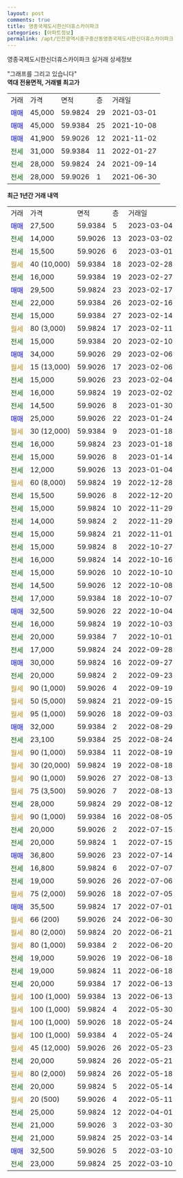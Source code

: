 ```yaml
---
layout: post
comments: true
title: 영종국제도시한신더휴스카이파크
categories: [아파트정보]
permalink: /apt/인천광역시중구중산동영종국제도시한신더휴스카이파크
---
```


영종국제도시한신더휴스카이파크 실거래 상세정보

<script type="text/javascript">
  google.charts.load('current', {'packages':['line', 'corechart']});
  google.charts.setOnLoadCallback(drawChart);

  function drawChart() {
    var data = new google.visualization.DataTable();
    data.addColumn('date', '거래일');
    data.addColumn('number', "매매");
    data.addColumn('number', "전세");
    data.addColumn('number', "전매");

    data.addRows([[new Date(Date.parse("2023-03-04")), 27500, null, null], [new Date(Date.parse("2023-03-02")), null, 14000, null], [new Date(Date.parse("2023-03-01")), null, 15500, null], [new Date(Date.parse("2023-02-28")), null, null, null], [new Date(Date.parse("2023-02-27")), null, 16000, null], [new Date(Date.parse("2023-02-17")), 29500, null, null], [new Date(Date.parse("2023-02-16")), null, 22000, null], [new Date(Date.parse("2023-02-14")), null, 15000, null], [new Date(Date.parse("2023-02-11")), null, null, null], [new Date(Date.parse("2023-02-10")), null, 15000, null], [new Date(Date.parse("2023-02-06")), 34000, null, null], [new Date(Date.parse("2023-02-06")), null, null, null], [new Date(Date.parse("2023-02-04")), null, 15000, null], [new Date(Date.parse("2023-02-02")), null, 16000, null], [new Date(Date.parse("2023-01-30")), null, 14500, null], [new Date(Date.parse("2023-01-24")), 25000, null, null], [new Date(Date.parse("2023-01-18")), null, null, null], [new Date(Date.parse("2023-01-18")), null, 16000, null], [new Date(Date.parse("2023-01-14")), null, 15000, null], [new Date(Date.parse("2023-01-04")), null, 12000, null], [new Date(Date.parse("2022-12-28")), null, null, null], [new Date(Date.parse("2022-12-20")), null, 15500, null], [new Date(Date.parse("2022-11-29")), null, 15000, null], [new Date(Date.parse("2022-11-29")), null, 14000, null], [new Date(Date.parse("2022-11-01")), null, 15000, null], [new Date(Date.parse("2022-10-27")), null, 15000, null], [new Date(Date.parse("2022-10-16")), null, 16000, null], [new Date(Date.parse("2022-10-10")), null, 15000, null], [new Date(Date.parse("2022-10-08")), null, 14500, null], [new Date(Date.parse("2022-10-07")), null, 17000, null], [new Date(Date.parse("2022-10-04")), 32500, null, null], [new Date(Date.parse("2022-10-03")), null, 16000, null], [new Date(Date.parse("2022-10-01")), null, 20000, null], [new Date(Date.parse("2022-09-28")), null, 17000, null], [new Date(Date.parse("2022-09-27")), 30000, null, null], [new Date(Date.parse("2022-09-23")), null, 20000, null], [new Date(Date.parse("2022-09-19")), null, null, null], [new Date(Date.parse("2022-09-15")), null, null, null], [new Date(Date.parse("2022-09-03")), null, null, null], [new Date(Date.parse("2022-08-29")), 32000, null, null], [new Date(Date.parse("2022-08-24")), null, 23100, null], [new Date(Date.parse("2022-08-19")), null, null, null], [new Date(Date.parse("2022-08-18")), null, null, null], [new Date(Date.parse("2022-08-13")), null, null, null], [new Date(Date.parse("2022-08-13")), null, null, null], [new Date(Date.parse("2022-08-12")), null, 28000, null], [new Date(Date.parse("2022-08-05")), null, null, null], [new Date(Date.parse("2022-07-15")), null, 20000, null], [new Date(Date.parse("2022-07-15")), null, 20000, null], [new Date(Date.parse("2022-07-14")), 36800, null, null], [new Date(Date.parse("2022-07-07")), null, 16800, null], [new Date(Date.parse("2022-07-06")), null, 19000, null], [new Date(Date.parse("2022-07-05")), null, null, null], [new Date(Date.parse("2022-07-01")), 35500, null, null], [new Date(Date.parse("2022-06-30")), null, null, null], [new Date(Date.parse("2022-06-21")), null, null, null], [new Date(Date.parse("2022-06-20")), null, null, null], [new Date(Date.parse("2022-06-18")), null, 19000, null], [new Date(Date.parse("2022-06-18")), null, 19000, null], [new Date(Date.parse("2022-06-13")), null, 20000, null], [new Date(Date.parse("2022-06-13")), null, null, null], [new Date(Date.parse("2022-05-30")), null, null, null], [new Date(Date.parse("2022-05-24")), null, null, null], [new Date(Date.parse("2022-05-24")), null, null, null], [new Date(Date.parse("2022-05-23")), null, null, null], [new Date(Date.parse("2022-05-21")), null, 20000, null], [new Date(Date.parse("2022-05-18")), null, null, null], [new Date(Date.parse("2022-05-14")), null, 20000, null], [new Date(Date.parse("2022-05-11")), null, null, null], [new Date(Date.parse("2022-04-01")), null, 25000, null], [new Date(Date.parse("2022-03-30")), null, 21000, null], [new Date(Date.parse("2022-03-14")), null, 21000, null], [new Date(Date.parse("2022-03-10")), 32500, null, null], [new Date(Date.parse("2022-03-10")), null, 23000, null]]);

    var options = {
      hAxis: {
        format: 'yyyy/MM/dd'
      },    
      lineWidth: 0,
      pointsVisible: true,    
      title: '최근 1년간 유형별 실거래가 분포',
      legend: { position: 'bottom' }
    };

    var formatter = new google.visualization.NumberFormat({pattern:'###,###'} );
    formatter.format(data, 1);
    formatter.format(data, 2);
    
    setTimeout(function() {
        var chart = new google.visualization.LineChart(document.getElementById('columnchart_material'));
        chart.draw(data, (options));
        document.getElementById('loading').style.display = 'none';
    }, 200);
  }
</script>


<div id="loading" style="z-index:20; display: block; margin-left: 0px">"그래프를 그리고 있습니다"</div>
<div id="columnchart_material" style="width: 95%; margin-left: 0px; display: block"></div>
<!-- contents start -->
<b>역대 전용면적, 거래별 최고가</b>
<table class="sortable">
    <tr>
      <td>거래</td>
      <td>가격</td>
      <td>면적</td>
      <td>층</td>
      <td>거래일</td>
    </tr>
        <tr>
          <td><a style="color: blue">매매</a></td>
          <td>45,000</td>
          <td>59.9824</td>
          <td>29</td>
          <td>2021-03-01</td>
        </tr>            <tr>
          <td><a style="color: blue">매매</a></td>
          <td>45,000</td>
          <td>59.9384</td>
          <td>25</td>
          <td>2021-10-08</td>
        </tr>            <tr>
          <td><a style="color: blue">매매</a></td>
          <td>41,900</td>
          <td>59.9026</td>
          <td>12</td>
          <td>2021-11-02</td>
        </tr>        
        <tr>
              <td><a style="color: darkgreen">전세</a></td>
              <td>31,000</td>
              <td>59.9384</td>
              <td>11</td>
              <td>2022-01-27</td>
            </tr>            <tr>
              <td><a style="color: darkgreen">전세</a></td>
              <td>28,000</td>
              <td>59.9824</td>
              <td>24</td>
              <td>2021-09-14</td>
            </tr>            <tr>
              <td><a style="color: darkgreen">전세</a></td>
              <td>28,000</td>
              <td>59.9026</td>
              <td>1</td>
              <td>2021-06-30</td>
            </tr>        
    
</table>

<b>최근 1년간 거래 내역</b>

<table class="sortable">
    <tr>
      <td>거래</td>
      <td>가격</td>
      <td>면적</td>
      <td>층</td>
      <td>거래일</td>
    </tr>
    <tr>
      <td><a style="color: blue">매매</a></td>
      <td>27,500</td>
      <td>59.9384</td>
      <td>5</td>
      <td>2023-03-04</td>
    </tr>          <tr>
      <td><a style="color: darkgreen">전세</a></td>
      <td>14,000</td>
      <td>59.9026</td>
      <td>13</td>
      <td>2023-03-02</td>
    </tr>          <tr>
      <td><a style="color: darkgreen">전세</a></td>
      <td>15,500</td>
      <td>59.9026</td>
      <td>6</td>
      <td>2023-03-01</td>
    </tr>          <tr>
      <td><a style="color: darkgoldenrod">월세</a></td>
      <td>40 (10,000)</td>
      <td>59.9384</td>
      <td>18</td>
      <td>2023-02-28</td>
    </tr>          <tr>
      <td><a style="color: darkgreen">전세</a></td>
      <td>16,000</td>
      <td>59.9384</td>
      <td>19</td>
      <td>2023-02-27</td>
    </tr>          <tr>
      <td><a style="color: blue">매매</a></td>
      <td>29,500</td>
      <td>59.9824</td>
      <td>23</td>
      <td>2023-02-17</td>
    </tr>          <tr>
      <td><a style="color: darkgreen">전세</a></td>
      <td>22,000</td>
      <td>59.9384</td>
      <td>26</td>
      <td>2023-02-16</td>
    </tr>          <tr>
      <td><a style="color: darkgreen">전세</a></td>
      <td>15,000</td>
      <td>59.9384</td>
      <td>27</td>
      <td>2023-02-14</td>
    </tr>          <tr>
      <td><a style="color: darkgoldenrod">월세</a></td>
      <td>80 (3,000)</td>
      <td>59.9824</td>
      <td>17</td>
      <td>2023-02-11</td>
    </tr>          <tr>
      <td><a style="color: darkgreen">전세</a></td>
      <td>15,000</td>
      <td>59.9384</td>
      <td>20</td>
      <td>2023-02-10</td>
    </tr>          <tr>
      <td><a style="color: blue">매매</a></td>
      <td>34,000</td>
      <td>59.9026</td>
      <td>29</td>
      <td>2023-02-06</td>
    </tr>          <tr>
      <td><a style="color: darkgoldenrod">월세</a></td>
      <td>15 (13,000)</td>
      <td>59.9026</td>
      <td>17</td>
      <td>2023-02-06</td>
    </tr>          <tr>
      <td><a style="color: darkgreen">전세</a></td>
      <td>15,000</td>
      <td>59.9026</td>
      <td>23</td>
      <td>2023-02-04</td>
    </tr>          <tr>
      <td><a style="color: darkgreen">전세</a></td>
      <td>16,000</td>
      <td>59.9824</td>
      <td>19</td>
      <td>2023-02-02</td>
    </tr>          <tr>
      <td><a style="color: darkgreen">전세</a></td>
      <td>14,500</td>
      <td>59.9026</td>
      <td>8</td>
      <td>2023-01-30</td>
    </tr>          <tr>
      <td><a style="color: blue">매매</a></td>
      <td>25,000</td>
      <td>59.9026</td>
      <td>22</td>
      <td>2023-01-24</td>
    </tr>          <tr>
      <td><a style="color: darkgoldenrod">월세</a></td>
      <td>30 (12,000)</td>
      <td>59.9384</td>
      <td>9</td>
      <td>2023-01-18</td>
    </tr>          <tr>
      <td><a style="color: darkgreen">전세</a></td>
      <td>16,000</td>
      <td>59.9824</td>
      <td>23</td>
      <td>2023-01-18</td>
    </tr>          <tr>
      <td><a style="color: darkgreen">전세</a></td>
      <td>15,000</td>
      <td>59.9026</td>
      <td>8</td>
      <td>2023-01-14</td>
    </tr>          <tr>
      <td><a style="color: darkgreen">전세</a></td>
      <td>12,000</td>
      <td>59.9026</td>
      <td>13</td>
      <td>2023-01-04</td>
    </tr>          <tr>
      <td><a style="color: darkgoldenrod">월세</a></td>
      <td>60 (8,000)</td>
      <td>59.9824</td>
      <td>19</td>
      <td>2022-12-28</td>
    </tr>          <tr>
      <td><a style="color: darkgreen">전세</a></td>
      <td>15,500</td>
      <td>59.9026</td>
      <td>8</td>
      <td>2022-12-20</td>
    </tr>          <tr>
      <td><a style="color: darkgreen">전세</a></td>
      <td>15,000</td>
      <td>59.9824</td>
      <td>10</td>
      <td>2022-11-29</td>
    </tr>          <tr>
      <td><a style="color: darkgreen">전세</a></td>
      <td>14,000</td>
      <td>59.9824</td>
      <td>2</td>
      <td>2022-11-29</td>
    </tr>          <tr>
      <td><a style="color: darkgreen">전세</a></td>
      <td>15,000</td>
      <td>59.9824</td>
      <td>21</td>
      <td>2022-11-01</td>
    </tr>          <tr>
      <td><a style="color: darkgreen">전세</a></td>
      <td>15,000</td>
      <td>59.9824</td>
      <td>8</td>
      <td>2022-10-27</td>
    </tr>          <tr>
      <td><a style="color: darkgreen">전세</a></td>
      <td>16,000</td>
      <td>59.9824</td>
      <td>14</td>
      <td>2022-10-16</td>
    </tr>          <tr>
      <td><a style="color: darkgreen">전세</a></td>
      <td>15,000</td>
      <td>59.9026</td>
      <td>10</td>
      <td>2022-10-10</td>
    </tr>          <tr>
      <td><a style="color: darkgreen">전세</a></td>
      <td>14,500</td>
      <td>59.9026</td>
      <td>12</td>
      <td>2022-10-08</td>
    </tr>          <tr>
      <td><a style="color: darkgreen">전세</a></td>
      <td>17,000</td>
      <td>59.9384</td>
      <td>18</td>
      <td>2022-10-07</td>
    </tr>          <tr>
      <td><a style="color: blue">매매</a></td>
      <td>32,500</td>
      <td>59.9026</td>
      <td>22</td>
      <td>2022-10-04</td>
    </tr>          <tr>
      <td><a style="color: darkgreen">전세</a></td>
      <td>16,000</td>
      <td>59.9824</td>
      <td>19</td>
      <td>2022-10-03</td>
    </tr>          <tr>
      <td><a style="color: darkgreen">전세</a></td>
      <td>20,000</td>
      <td>59.9384</td>
      <td>7</td>
      <td>2022-10-01</td>
    </tr>          <tr>
      <td><a style="color: darkgreen">전세</a></td>
      <td>17,000</td>
      <td>59.9824</td>
      <td>24</td>
      <td>2022-09-28</td>
    </tr>          <tr>
      <td><a style="color: blue">매매</a></td>
      <td>30,000</td>
      <td>59.9824</td>
      <td>16</td>
      <td>2022-09-27</td>
    </tr>          <tr>
      <td><a style="color: darkgreen">전세</a></td>
      <td>20,000</td>
      <td>59.9824</td>
      <td>2</td>
      <td>2022-09-23</td>
    </tr>          <tr>
      <td><a style="color: darkgoldenrod">월세</a></td>
      <td>90 (1,000)</td>
      <td>59.9026</td>
      <td>4</td>
      <td>2022-09-19</td>
    </tr>          <tr>
      <td><a style="color: darkgoldenrod">월세</a></td>
      <td>50 (5,000)</td>
      <td>59.9824</td>
      <td>21</td>
      <td>2022-09-15</td>
    </tr>          <tr>
      <td><a style="color: darkgoldenrod">월세</a></td>
      <td>95 (1,000)</td>
      <td>59.9026</td>
      <td>18</td>
      <td>2022-09-03</td>
    </tr>          <tr>
      <td><a style="color: blue">매매</a></td>
      <td>32,000</td>
      <td>59.9384</td>
      <td>2</td>
      <td>2022-08-29</td>
    </tr>          <tr>
      <td><a style="color: darkgreen">전세</a></td>
      <td>23,100</td>
      <td>59.9384</td>
      <td>25</td>
      <td>2022-08-24</td>
    </tr>          <tr>
      <td><a style="color: darkgoldenrod">월세</a></td>
      <td>90 (1,000)</td>
      <td>59.9384</td>
      <td>11</td>
      <td>2022-08-19</td>
    </tr>          <tr>
      <td><a style="color: darkgoldenrod">월세</a></td>
      <td>30 (20,000)</td>
      <td>59.9824</td>
      <td>19</td>
      <td>2022-08-18</td>
    </tr>          <tr>
      <td><a style="color: darkgoldenrod">월세</a></td>
      <td>90 (1,000)</td>
      <td>59.9026</td>
      <td>27</td>
      <td>2022-08-13</td>
    </tr>          <tr>
      <td><a style="color: darkgoldenrod">월세</a></td>
      <td>75 (3,500)</td>
      <td>59.9026</td>
      <td>7</td>
      <td>2022-08-13</td>
    </tr>          <tr>
      <td><a style="color: darkgreen">전세</a></td>
      <td>28,000</td>
      <td>59.9824</td>
      <td>29</td>
      <td>2022-08-12</td>
    </tr>          <tr>
      <td><a style="color: darkgoldenrod">월세</a></td>
      <td>90 (1,000)</td>
      <td>59.9384</td>
      <td>16</td>
      <td>2022-08-05</td>
    </tr>          <tr>
      <td><a style="color: darkgreen">전세</a></td>
      <td>20,000</td>
      <td>59.9026</td>
      <td>2</td>
      <td>2022-07-15</td>
    </tr>          <tr>
      <td><a style="color: darkgreen">전세</a></td>
      <td>20,000</td>
      <td>59.9824</td>
      <td>1</td>
      <td>2022-07-15</td>
    </tr>          <tr>
      <td><a style="color: blue">매매</a></td>
      <td>36,800</td>
      <td>59.9026</td>
      <td>23</td>
      <td>2022-07-14</td>
    </tr>          <tr>
      <td><a style="color: darkgreen">전세</a></td>
      <td>16,800</td>
      <td>59.9824</td>
      <td>6</td>
      <td>2022-07-07</td>
    </tr>          <tr>
      <td><a style="color: darkgreen">전세</a></td>
      <td>19,000</td>
      <td>59.9026</td>
      <td>26</td>
      <td>2022-07-06</td>
    </tr>          <tr>
      <td><a style="color: darkgoldenrod">월세</a></td>
      <td>75 (2,000)</td>
      <td>59.9026</td>
      <td>18</td>
      <td>2022-07-05</td>
    </tr>          <tr>
      <td><a style="color: blue">매매</a></td>
      <td>35,500</td>
      <td>59.9824</td>
      <td>17</td>
      <td>2022-07-01</td>
    </tr>          <tr>
      <td><a style="color: darkgoldenrod">월세</a></td>
      <td>66 (200)</td>
      <td>59.9026</td>
      <td>24</td>
      <td>2022-06-30</td>
    </tr>          <tr>
      <td><a style="color: darkgoldenrod">월세</a></td>
      <td>80 (2,000)</td>
      <td>59.9824</td>
      <td>20</td>
      <td>2022-06-21</td>
    </tr>          <tr>
      <td><a style="color: darkgoldenrod">월세</a></td>
      <td>80 (1,000)</td>
      <td>59.9384</td>
      <td>2</td>
      <td>2022-06-20</td>
    </tr>          <tr>
      <td><a style="color: darkgreen">전세</a></td>
      <td>19,000</td>
      <td>59.9026</td>
      <td>19</td>
      <td>2022-06-18</td>
    </tr>          <tr>
      <td><a style="color: darkgreen">전세</a></td>
      <td>19,000</td>
      <td>59.9824</td>
      <td>11</td>
      <td>2022-06-18</td>
    </tr>          <tr>
      <td><a style="color: darkgreen">전세</a></td>
      <td>20,000</td>
      <td>59.9384</td>
      <td>17</td>
      <td>2022-06-13</td>
    </tr>          <tr>
      <td><a style="color: darkgoldenrod">월세</a></td>
      <td>100 (1,000)</td>
      <td>59.9384</td>
      <td>13</td>
      <td>2022-06-13</td>
    </tr>          <tr>
      <td><a style="color: darkgoldenrod">월세</a></td>
      <td>100 (1,000)</td>
      <td>59.9824</td>
      <td>4</td>
      <td>2022-05-30</td>
    </tr>          <tr>
      <td><a style="color: darkgoldenrod">월세</a></td>
      <td>100 (1,000)</td>
      <td>59.9026</td>
      <td>18</td>
      <td>2022-05-24</td>
    </tr>          <tr>
      <td><a style="color: darkgoldenrod">월세</a></td>
      <td>100 (1,000)</td>
      <td>59.9384</td>
      <td>4</td>
      <td>2022-05-24</td>
    </tr>          <tr>
      <td><a style="color: darkgoldenrod">월세</a></td>
      <td>45 (12,000)</td>
      <td>59.9026</td>
      <td>26</td>
      <td>2022-05-23</td>
    </tr>          <tr>
      <td><a style="color: darkgreen">전세</a></td>
      <td>20,000</td>
      <td>59.9824</td>
      <td>26</td>
      <td>2022-05-21</td>
    </tr>          <tr>
      <td><a style="color: darkgoldenrod">월세</a></td>
      <td>80 (2,000)</td>
      <td>59.9824</td>
      <td>26</td>
      <td>2022-05-18</td>
    </tr>          <tr>
      <td><a style="color: darkgreen">전세</a></td>
      <td>20,000</td>
      <td>59.9824</td>
      <td>5</td>
      <td>2022-05-14</td>
    </tr>          <tr>
      <td><a style="color: darkgoldenrod">월세</a></td>
      <td>20 (500)</td>
      <td>59.9026</td>
      <td>4</td>
      <td>2022-05-11</td>
    </tr>          <tr>
      <td><a style="color: darkgreen">전세</a></td>
      <td>25,000</td>
      <td>59.9824</td>
      <td>12</td>
      <td>2022-04-01</td>
    </tr>          <tr>
      <td><a style="color: darkgreen">전세</a></td>
      <td>21,000</td>
      <td>59.9026</td>
      <td>3</td>
      <td>2022-03-30</td>
    </tr>          <tr>
      <td><a style="color: darkgreen">전세</a></td>
      <td>21,000</td>
      <td>59.9824</td>
      <td>25</td>
      <td>2022-03-14</td>
    </tr>          <tr>
      <td><a style="color: blue">매매</a></td>
      <td>32,500</td>
      <td>59.9026</td>
      <td>5</td>
      <td>2022-03-10</td>
    </tr>          <tr>
      <td><a style="color: darkgreen">전세</a></td>
      <td>23,000</td>
      <td>59.9824</td>
      <td>25</td>
      <td>2022-03-10</td>
    </tr>      </table>
<!-- contents end -->    

